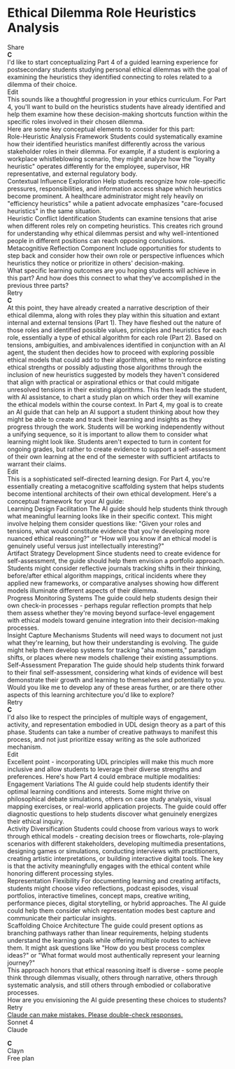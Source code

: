 ﻿# <a name="_jhfs0lgj0nqt"></a>Ethical Dilemma Role Heuristics Analysis
Share\
**C**\
I'd like to start conceptualizing Part 4 of a guided learning experience for postsecondary students studying personal ethical dilemmas with the goal of examining the heuristics they identified connecting to roles related to a dilemma of their choice.\
Edit\
This sounds like a thoughtful progression in your ethics curriculum. For Part 4, you'll want to build on the heuristics students have already identified and help them examine how these decision-making shortcuts function within the specific roles involved in their chosen dilemma.\
Here are some key conceptual elements to consider for this part:\
Role-Heuristic Analysis Framework Students could systematically examine how their identified heuristics manifest differently across the various stakeholder roles in their dilemma. For example, if a student is exploring a workplace whistleblowing scenario, they might analyze how the "loyalty heuristic" operates differently for the employee, supervisor, HR representative, and external regulatory body.\
Contextual Influence Exploration Help students recognize how role-specific pressures, responsibilities, and information access shape which heuristics become prominent. A healthcare administrator might rely heavily on "efficiency heuristics" while a patient advocate emphasizes "care-focused heuristics" in the same situation.\
Heuristic Conflict Identification Students can examine tensions that arise when different roles rely on competing heuristics. This creates rich ground for understanding why ethical dilemmas persist and why well-intentioned people in different positions can reach opposing conclusions.\
Metacognitive Reflection Component Include opportunities for students to step back and consider how their own role or perspective influences which heuristics they notice or prioritize in others' decision-making.\
What specific learning outcomes are you hoping students will achieve in this part? And how does this connect to what they've accomplished in the previous three parts?\
Retry\
**C**\
At this point, they have already created a narrative description of their ethical dilemma, along with roles they play within this situation and extant internal and external tensions (Part 1). They have fleshed out the nature of those roles and identified possible values, principles and heuristics for each role, essentially a type of ethical algorithm for each role (Part 2). Based on tensions, ambiguities, and ambivalences identified in conjunction with an AI agent, the student then decides how to proceed with exploring possible ethical models that could add to their algorithms, either to reinforce existing ethical strengths or possibly adjusting those algorithms through the inclusion of new heuristics suggested by models they haven't considered that align with practical or aspirational ethics or that could mitigate unresolved tensions in their existing algorithms. This then leads the student, with AI assistance, to chart a study plan on which order they will examine the ethical models within the course context. In Part 4, my goal is to create an AI guide that can help an AI support a student thinking about how they might be able to create and track their learning and insights as they progress through the work. Students will be working independently without a unifying sequence, so it is important to allow them to consider what learning might look like. Students aren't expected to turn in content for ongoing grades, but rather to create evidence to support a self-assessment of their own learning at the end of the semester with sufficient artifacts to warrant their claims.\
Edit\
This is a sophisticated self-directed learning design. For Part 4, you're essentially creating a metacognitive scaffolding system that helps students become intentional architects of their own ethical development. Here's a conceptual framework for your AI guide:\
Learning Design Facilitation The AI guide should help students think through what meaningful learning looks like in their specific context. This might involve helping them consider questions like: "Given your roles and tensions, what would constitute evidence that you're developing more nuanced ethical reasoning?" or "How will you know if an ethical model is genuinely useful versus just intellectually interesting?"\
Artifact Strategy Development Since students need to create evidence for self-assessment, the guide should help them envision a portfolio approach. Students might consider reflective journals tracking shifts in their thinking, before/after ethical algorithm mappings, critical incidents where they applied new frameworks, or comparative analyses showing how different models illuminate different aspects of their dilemma.\
Progress Monitoring Systems The guide could help students design their own check-in processes - perhaps regular reflection prompts that help them assess whether they're moving beyond surface-level engagement with ethical models toward genuine integration into their decision-making processes.\
Insight Capture Mechanisms Students will need ways to document not just what they're learning, but how their understanding is evolving. The guide might help them develop systems for tracking "aha moments," paradigm shifts, or places where new models challenge their existing assumptions.\
Self-Assessment Preparation The guide should help students think forward to their final self-assessment, considering what kinds of evidence will best demonstrate their growth and learning to themselves and potentially to you.\
Would you like me to develop any of these areas further, or are there other aspects of this learning architecture you'd like to explore?\
Retry\
**C**\
I'd also like to respect the principles of multiple ways of engagement, activity, and representation embodied in UDL design theory as a part of this phase. Students can take a number of creative pathways to manifest this process, and not just prioritize essay writing as the sole authorized mechanism.\
Edit\
Excellent point - incorporating UDL principles will make this much more inclusive and allow students to leverage their diverse strengths and preferences. Here's how Part 4 could embrace multiple modalities:\
Engagement Variations The AI guide could help students identify their optimal learning conditions and interests. Some might thrive on philosophical debate simulations, others on case study analysis, visual mapping exercises, or real-world application projects. The guide could offer diagnostic questions to help students discover what genuinely energizes their ethical inquiry.\
Activity Diversification Students could choose from various ways to work through ethical models - creating decision trees or flowcharts, role-playing scenarios with different stakeholders, developing multimedia presentations, designing games or simulations, conducting interviews with practitioners, creating artistic interpretations, or building interactive digital tools. The key is that the activity meaningfully engages with the ethical content while honoring different processing styles.\
Representation Flexibility For documenting learning and creating artifacts, students might choose video reflections, podcast episodes, visual portfolios, interactive timelines, concept maps, creative writing, performance pieces, digital storytelling, or hybrid approaches. The AI guide could help them consider which representation modes best capture and communicate their particular insights.\
Scaffolding Choice Architecture The guide could present options as branching pathways rather than linear requirements, helping students understand the learning goals while offering multiple routes to achieve them. It might ask questions like "How do you best process complex ideas?" or "What format would most authentically represent your learning journey?"\
This approach honors that ethical reasoning itself is diverse - some people think through dilemmas visually, others through narrative, others through systematic analysis, and still others through embodied or collaborative processes.\
How are you envisioning the AI guide presenting these choices to students?\
Retry\
[Claude can make mistakes. Please double-check responses.](https://support.anthropic.com/en/articles/8525154-claude-is-providing-incorrect-or-misleading-responses-what-s-going-on)\
Sonnet 4\
Claude

**C**\
Clayn\
Free plan

